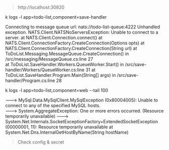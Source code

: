 
> http://localhost:30820

k logs -l app=todo-list,component=save-handler

Connecting to message queue url: nats://todo-list-queue:4222
Unhandled exception. NATS.Client.NATSNoServersException: Unable to connect to a server.
   at NATS.Client.Connection.connect()
   at NATS.Client.ConnectionFactory.CreateConnection(Options opts)
   at NATS.Client.ConnectionFactory.CreateConnection(String url)
   at ToDoList.Messaging.MessageQueue.CreateConnection() in /src/messaging/MessageQueue.cs:line 27        
   at ToDoList.SaveHandler.Workers.QueueWorker.Start() in /src/save-handler/Workers/QueueWorker.cs:line 31
   at ToDoList.SaveHandler.Program.Main(String[] args) in /src/save-handler/Program.cs:line 28

k logs -l app=todo-list,component=web --tail 100

---> MySql.Data.MySqlClient.MySqlException (0x80004005): Unable to connect to any of the specified MySQL hosts.  
 ---> System.AggregateException: One or more errors occurred. (Resource temporarily unavailable)
 ---> System.Net.Internals.SocketExceptionFactory+ExtendedSocketException (00000001, 11): Resource temporarily unavailable
   at System.Net.Dns.InternalGetHostByName(String hostName)

   > Check config & secret